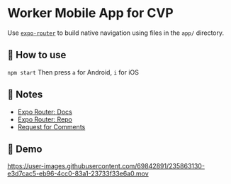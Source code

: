 # Worker Mobile App for CVP

Use [`expo-router`](https://expo.github.io/router) to build native navigation using files in the `app/` directory.

## 🚀 How to use

`npm start`
Then press `a` for Android, `i` for iOS

## 📝 Notes

- [Expo Router: Docs](https://expo.github.io/router)
- [Expo Router: Repo](https://github.com/expo/router)
- [Request for Comments](https://github.com/expo/router/discussions/1)

## 📱 Demo

https://user-images.githubusercontent.com/69842891/235863130-e3d7cac5-eb96-4cc0-83a1-23733f33e6a0.mov

